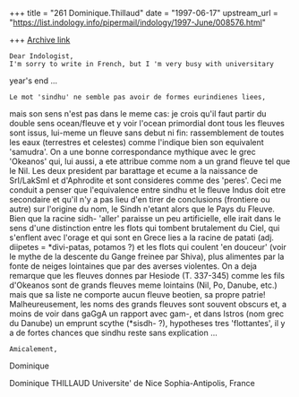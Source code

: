 +++
title = "261 Dominique.Thillaud"
date = "1997-06-17"
upstream_url = "https://list.indology.info/pipermail/indology/1997-June/008576.html"

+++
[Archive link](https://list.indology.info/pipermail/indology/1997-June/008576.html)

	Dear Indologist,
	I'm sorry to write in French, but I 'm very busy with universitary
year's end ...

	Le mot 'sindhu' ne semble pas avoir de formes eurindienes liees,
mais son sens n'est pas dans le meme cas: je crois qu'il faut partir du
double sens ocean/fleuve et y voir l'ocean primordial dont tous les fleuves
sont issus, lui-meme un fleuve sans debut ni fin: rassemblement de toutes
les eaux (terrestres et celestes) comme l'indique bien son equivalent
'samudra'.
	On a une bonne correspondance mythique avec le grec 'Okeanos' qui,
lui aussi, a ete attribue comme nom a un grand fleuve tel que le Nil. Les
deux president par barattage et ecume a la naissance de SrI/LakSmI et
d'Aphrodite et sont consideres comme des 'peres'.
	Ceci me conduit a penser que l'equivalence entre sindhu et le
fleuve Indus doit etre secondaire et qu'il n'y a pas lieu d'en tirer de
conclusions (frontiere ou autre) sur l'origine du nom, le Sindh n'etant
alors que le Pays du Fleuve. Bien que la racine sidh- 'aller' paraisse un
peu artificielle, elle irait dans le sens d'une distinction entre les flots
qui tombent brutalement du Ciel, qui s'enflent avec l'orage et qui sont en
Grece lies a la racine de patati (adj. diipetes = *divi-patas, potamos ?)
et les flots qui coulent 'en douceur' (voir le mythe de la descente du
Gange freinee par Shiva), plus alimentes par la fonte de neiges lointaines
que par des averses violentes.
	On a deja remarque que les fleuves donnes par Hesiode (T. 337-345)
comme les fils d'Okeanos sont de grands fleuves meme lointains (Nil, Po,
Danube, etc.) mais que sa liste ne comporte aucun fleuve beotien, sa propre
patrie!
	Malheureusement, les noms des grands fleuves sont souvent obscurs
et, a moins de voir dans gaGgA un rapport avec gam-, et dans Istros (nom
grec du Danube) un emprunt scythe (*sisdh- ?), hypotheses tres
'flottantes', il y a de fortes chances que sindhu reste sans explication ...

	Amicalement,
Dominique

Dominique THILLAUD
Universite' de Nice Sophia-Antipolis, France






